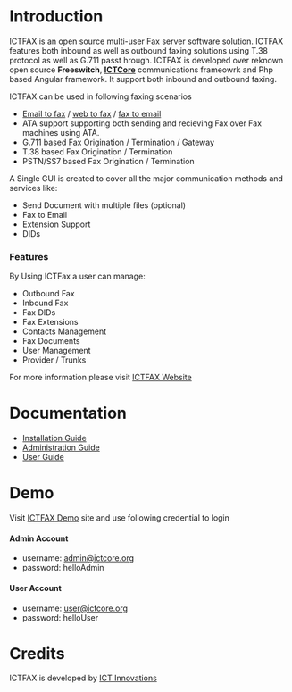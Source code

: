 Introduction
============
ICTFAX is an open source multi-user Fax server software solution. ICTFAX features both inbound as well as outbound faxing solutions using T.38 protocol as well as G.711 passt hrough. ICTFAX is developed over reknown open source __Freeswitch__, __[ICTCore]__ communications frameowrk and Php based Angular framework. It support both inbound and outbound faxing. 

ICTFAX can be used in following faxing scenarios

* [Email to fax][emailtofax] / [web to fax][webtofax] / [fax to email][emailtofax]
* ATA support supporting both sending and recieving Fax over Fax machines using ATA. 
* G.711 based Fax Origination / Termination / Gateway
* T.38 based Fax Origination / Termination
* PSTN/SS7 based Fax Origination / Termination

A Single GUI is created to cover all the major communication methods and services like:

- Send Document with multiple files (optional)
- Fax to Email
- Extension Support
- DIDs

### Features

By Using ICTFax a user can manage:

  * Outbound Fax
  * Inbound Fax
  * Fax DIDs
  * Fax Extensions
  * Contacts Management
  * Fax Documents
  * User Management
  * Provider / Trunks

For more information please visit [ICTFAX Website][official]

Documentation
=============

* [Installation Guide][install]
* [Administration Guide][admin]
* [User Guide][user]


Demo
====
Visit [ICTFAX Demo][demo] site and use following credential to login

#### Admin Account
* username: admin@ictcore.org
* password: helloAdmin

#### User Account
* username: user@ictcore.org
* password: helloUser


Credits
=======
ICTFAX is developed by [ICT Innovations][developer]

[official]: https://ictfax.org/ "ICTFAX Open Source Online FAX & Email to FAX Solution"
[gpl3]: https://www.gnu.org/licenses/gpl-3.0.html "GNU GPL V.3 License"
[install]: https://ictfax.org/content/ictfax-installation-guide "ICTFAX Installation Guide"
[admin]: https://www.ictfax.org/content/ictfax-admin-guide "ICTFAX Administration Guide"
[user]: https://www.ictfax.org/content/ictfax-user-guide "ICTFAX User Guide"
[emailtofax]: https://ictfax.org/fax-services-email-to-fax-software-fax-to-email-server "Email to fax, Fax to Email"
[webtofax]: https://ictfax.org/online-fax-services-web-to-fax-software "Online Fax, Web to fax"
[forum]: https://forum.ictfax.org/ "ICTFAX Discussion Forum"
[demo]: http://demo.ictfax.org/ "ICTFAX Demo"
[developer]: https://www.ictinnovations.com/ "ICT Innovations's official website"
[ICTCore]: https://www.ictcore.org/ "ICTCore Communications framework"
